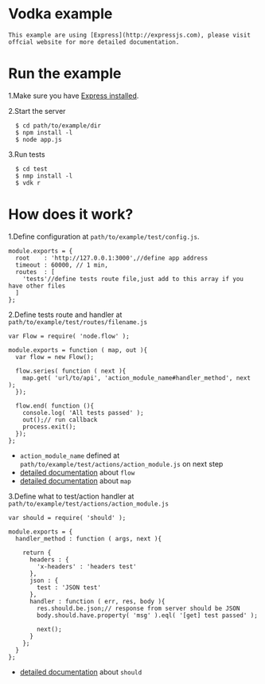 # Vodka example

    This example are using [Express](http://expressjs.com), please visit offcial website for more detailed documentation.

# Run the example
  
  1.Make sure you have [Express installed](http://expressjs.com/guide.html#installation).
  
  2.Start the server
    
      $ cd path/to/example/dir
      $ npm install -l
      $ node app.js
      
  3.Run tests

      $ cd test
      $ nmp install -l
      $ vdk r
      
# How does it work?
  
  1.Define configuration at `path/to/example/test/config.js`.

    module.exports = {
      root    : 'http://127.0.0.1:3000',//define app address
      timeout : 60000, // 1 min,
      routes  : [
        'tests'//define tests route file,just add to this array if you have other files
      ]
    };

  2.Define tests route and handler at `path/to/example/test/routes/filename.js`

    var Flow = require( 'node.flow' );

    module.exports = function ( map, out ){
      var flow = new Flow();

      flow.series( function ( next ){
        map.get( 'url/to/api', 'action_module_name#handler_method', next );
      });

      flow.end( function (){
        console.log( 'All tests passed' );
        out();// run callback
        process.exit();
      });
    };
    
  * `action_module_name` defined at `path/to/example/test/actions/action_module.js` on next step
  * [detailed documentation](https://github.com/dreamerslab/node.flow) about `flow`
  * [detailed documentation](http://railwayjs.com/) about `map`
  
3.Define what to test/action handler at `path/to/example/test/actions/action_module.js`

    var should = require( 'should' );

    module.exports = {
      handler_method : function ( args, next ){
      
        return {
          headers : {
            'x-headers' : 'headers test'
          },
          json : {
            test : 'JSON test'
          },
          handler : function ( err, res, body ){
            res.should.be.json;// response from server should be JSON
            body.should.have.property( 'msg' ).eql( '[get] test passed' );

            next();
          }
        };
      }
    };
    
  * [detailed documentation](https://github.com/visionmedia/should.js/tree/) about `should`
